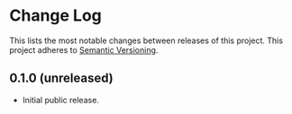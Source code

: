 # Change Log
This lists the most notable changes between releases of this project.
This project adheres to [Semantic Versioning](http://semver.org/).

## 0.1.0 (unreleased)

* Initial public release.

